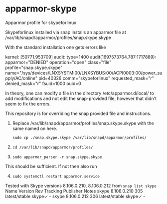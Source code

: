 # apparmor-skype
Apparmor profile for skypeforlinux

Skypeforlinux installed via snap installs an apparmor file at 
/var/lib/snapd/apparmor/profiles/snap.skype.skype

With the standard installation one gets errors like

 kernel: [50771.953709] audit: type=1400 audit(1697573764.787:1717889): apparmor="DENIED" operation="open" class="file" profile="snap.skype.skype" name="/sys/devices/LNXSYSTM:00/LNXSYBUS:00/ACPI0003:00/power_supply/AC/online" pid=40326 comm="skypeforlinux" requested_mask="r" denied_mask="r" fsuid=1000 ouid=0

In theory, one can modify a file in the directory /etc/apparmor.d/local/ to add modifications and not edit the snap-provided file, however that didn't seem to fix
the errors. 

This repository is for overriding the snap provided file and instructions.

1. Replace /var/lib/snapd/apparmor/profiles/snap.skype.skype with the same named on here. 

   `sudo cp ./snap.skype.skype /var/lib/snapd/apparmor/profiles/`
2. `cd /var/lib/snapd/apparmor/profiles/`
3. `sudo apparmor_parser -r snap.skype.skype`

This should be sufficient. If not then also run

4. `sudo systemctl restart apparmor.service`

Tested with Skype versions 8.106.0.210, 8.106.0.212 from `snap list skype`
Name                               Version                     Rev    Tracking       Publisher      Notes
skype                              8.106.0.210                 305    latest/stable  skype✓         -
skype                              8.106.0.212                 306    latest/stable  skype✓         -


